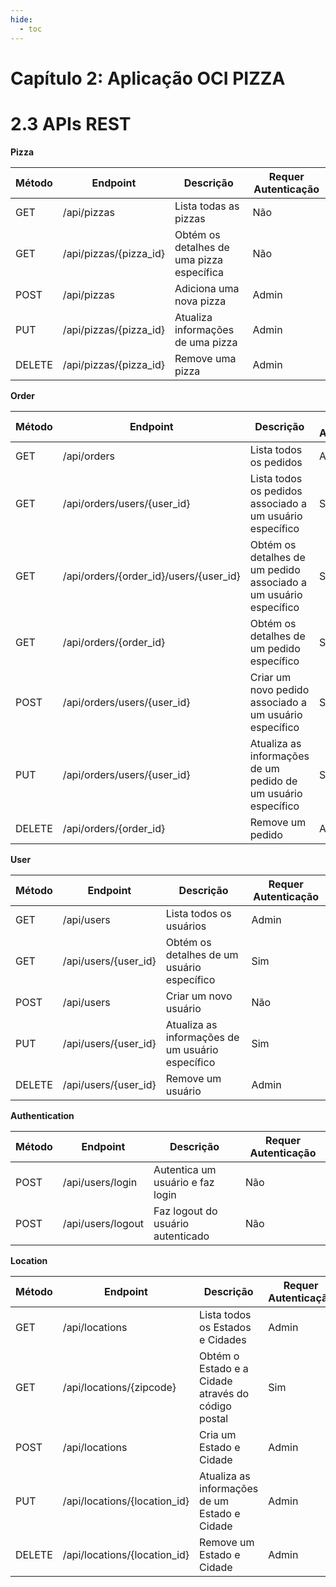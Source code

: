 ```yaml
---
hide:
  - toc
---
```


# Capítulo 2: Aplicação OCI PIZZA

# 2.3 APIs REST

**Pizza**

| Método | Endpoint               | Descrição                                 | Requer Autenticação |
|--------|------------------------|-------------------------------------------|---------------------|
| GET    | /api/pizzas            | Lista todas as pizzas                     | Não                 |
| GET    | /api/pizzas/{pizza_id} | Obtém os detalhes de uma pizza específica | Não                 |
| POST   | /api/pizzas            | Adiciona uma nova pizza                   | Admin               |
| PUT    | /api/pizzas/{pizza_id} | Atualiza informações de uma pizza         | Admin               |
| DELETE | /api/pizzas/{pizza_id} | Remove uma pizza                          | Admin               |

**Order**

| Método | Endpoint                               | Descrição                                                        | Requer Autenticação |
|--------|----------------------------------------|------------------------------------------------------------------|---------------------|
| GET    | /api/orders                            | Lista todos os pedidos                                           | Admin               |
| GET    | /api/orders/users/{user_id}            | Lista todos os pedidos associado a um usuário específico         | Sim                 |
| GET    | /api/orders/{order_id}/users/{user_id} | Obtém os detalhes de um pedido associado a um usuário específico | Sim                 |
| GET    | /api/orders/{order_id}                 | Obtém os detalhes de um pedido específico                        | Sim                 |
| POST   | /api/orders/users/{user_id}            | Criar um novo pedido associado a um usuário específico           | Sim                 |
| PUT    | /api/orders/users/{user_id}            | Atualiza as informações de um pedido de um usuário específico    | Sim                 |
| DELETE | /api/orders/{order_id}                 | Remove um pedido                                                 | Admin               |

**User**

| Método | Endpoint                               | Descrição                                        | Requer Autenticação |
|--------|----------------------------------------|--------------------------------------------------|---------------------|
| GET    | /api/users                             | Lista todos os usuários                          | Admin               |
| GET    | /api/users/{user_id}                   | Obtém os detalhes de um usuário específico       | Sim                 |
| POST   | /api/users                             | Criar um novo usuário                            | Não                 |
| PUT    | /api/users/{user_id}                   | Atualiza as informações de um usuário específico | Sim                 |
| DELETE | /api/users/{user_id}                   | Remove um usuário                                | Admin               |

**Authentication**

| Método | Endpoint          | Descrição                               | Requer Autenticação | 
|--------|-------------------|-----------------------------------------|---------------------|
| POST   | /api/users/login  | Autentica um usuário e faz login        | Não                 |
| POST   | /api/users/logout | Faz logout do usuário autenticado       | Não                 |

**Location**

| Método | Endpoint                     | Descrição                                          | Requer Autenticação | 
|--------|------------------------------|----------------------------------------------------|---------------------|
| GET    | /api/locations               | Lista todos os Estados e Cidades                   | Admin               |
| GET    | /api/locations/{zipcode}     | Obtém o Estado e a Cidade através do código postal | Sim                 |
| POST   | /api/locations               | Cria um Estado e Cidade                            | Admin               |
| PUT    | /api/locations/{location_id} | Atualiza as informações de um Estado e Cidade      | Admin               |
| DELETE | /api/locations/{location_id} | Remove um Estado e Cidade                          | Admin               |

